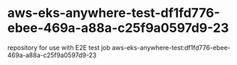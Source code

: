 # aws-eks-anywhere-test-df1fd776-ebee-469a-a88a-c25f9a0597d9-23
repository for use with E2E test job aws-eks-anywhere-test:df1fd776-ebee-469a-a88a-c25f9a0597d9-23
